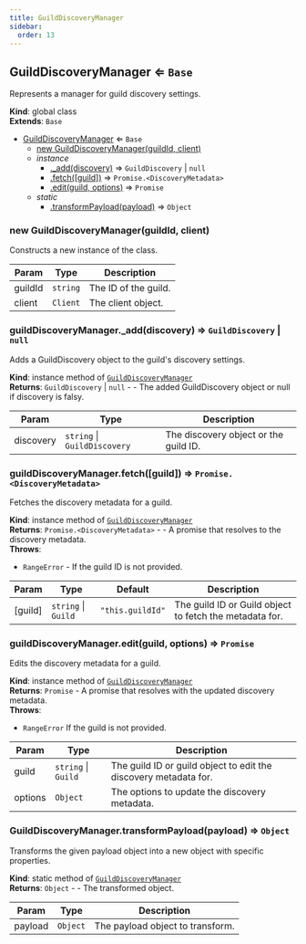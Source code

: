 ```yaml
---
title: GuildDiscoveryManager
sidebar:
  order: 13
---
```




## GuildDiscoveryManager ⇐ <code>Base</code>
Represents a manager for guild discovery settings.

**Kind**: global class  
**Extends**: <code>Base</code>  

* [GuildDiscoveryManager](#GuildDiscoveryManager) ⇐ <code>Base</code>
    * [new GuildDiscoveryManager(guildId, client)](#new_GuildDiscoveryManager_new)
    * _instance_
        * [._add(discovery)](#GuildDiscoveryManager+_add) ⇒ <code>GuildDiscovery</code> \| <code>null</code>
        * [.fetch([guild])](#GuildDiscoveryManager+fetch) ⇒ <code>Promise.&lt;DiscoveryMetadata&gt;</code>
        * [.edit(guild, options)](#GuildDiscoveryManager+edit) ⇒ <code>Promise</code>
    * _static_
        * [.transformPayload(payload)](#GuildDiscoveryManager.transformPayload) ⇒ <code>Object</code>

<a name="new_GuildDiscoveryManager_new"></a>

### new GuildDiscoveryManager(guildId, client)
Constructs a new instance of the class.


| Param | Type | Description |
| --- | --- | --- |
| guildId | <code>string</code> | The ID of the guild. |
| client | <code>Client</code> | The client object. |

<a name="GuildDiscoveryManager+_add"></a>

### guildDiscoveryManager.\_add(discovery) ⇒ <code>GuildDiscovery</code> \| <code>null</code>
Adds a GuildDiscovery object to the guild's discovery settings.

**Kind**: instance method of [<code>GuildDiscoveryManager</code>](#GuildDiscoveryManager)  
**Returns**: <code>GuildDiscovery</code> \| <code>null</code> - - The added GuildDiscovery object or null if discovery is falsy.  

| Param | Type | Description |
| --- | --- | --- |
| discovery | <code>string</code> \| <code>GuildDiscovery</code> | The discovery object or the guild ID. |

<a name="GuildDiscoveryManager+fetch"></a>

### guildDiscoveryManager.fetch([guild]) ⇒ <code>Promise.&lt;DiscoveryMetadata&gt;</code>
Fetches the discovery metadata for a guild.

**Kind**: instance method of [<code>GuildDiscoveryManager</code>](#GuildDiscoveryManager)  
**Returns**: <code>Promise.&lt;DiscoveryMetadata&gt;</code> - - A promise that resolves to the discovery metadata.  
**Throws**:

- <code>RangeError</code> - If the guild ID is not provided.


| Param | Type | Default | Description |
| --- | --- | --- | --- |
| [guild] | <code>string</code> \| <code>Guild</code> | <code>&quot;this.guildId&quot;</code> | The guild ID or Guild object to fetch the metadata for. |

<a name="GuildDiscoveryManager+edit"></a>

### guildDiscoveryManager.edit(guild, options) ⇒ <code>Promise</code>
Edits the discovery metadata for a guild.

**Kind**: instance method of [<code>GuildDiscoveryManager</code>](#GuildDiscoveryManager)  
**Returns**: <code>Promise</code> - A promise that resolves with the updated discovery metadata.  
**Throws**:

- <code>RangeError</code> If the guild is not provided.


| Param | Type | Description |
| --- | --- | --- |
| guild | <code>string</code> \| <code>Guild</code> | The guild ID or guild object to edit the discovery metadata for. |
| options | <code>Object</code> | The options to update the discovery metadata. |

<a name="GuildDiscoveryManager.transformPayload"></a>

### GuildDiscoveryManager.transformPayload(payload) ⇒ <code>Object</code>
Transforms the given payload object into a new object with specific properties.

**Kind**: static method of [<code>GuildDiscoveryManager</code>](#GuildDiscoveryManager)  
**Returns**: <code>Object</code> - - The transformed object.  

| Param | Type | Description |
| --- | --- | --- |
| payload | <code>Object</code> | The payload object to transform. |

